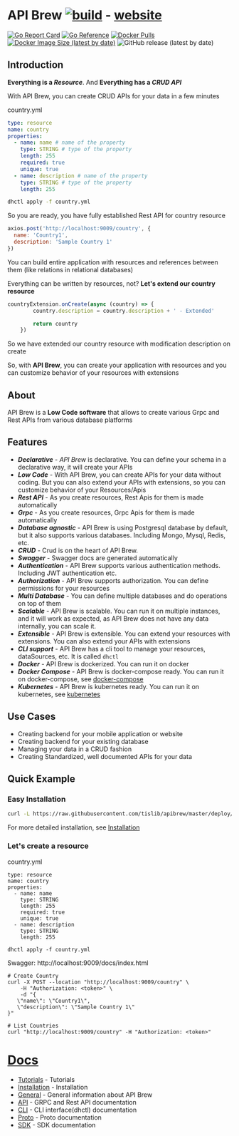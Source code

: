 API Brew [![build](https://github.com/tislib/apibrew/actions/workflows/build.yml/badge.svg?branch=master)](https://github.com/tislib/apibrew/actions/workflows/build.yml)  - [website](http://apibrew.io/)
======================
[![Go Report Card](https://goreportcard.com/badge/github.com/tislib/apibrew)](https://goreportcard.com/report/github.com/tislib/apibrew)
[![Go Reference](https://pkg.go.dev/badge/github.com/tislib/apibrew.svg)](https://pkg.go.dev/github.com/tislib/apibrew)
[![Docker Pulls](https://img.shields.io/docker/pulls/tislib/apibrew)](https://hub.docker.com/r/tislib/apibrew)
[![Docker Image Size (latest by date)](https://img.shields.io/docker/image-size/tislib/apibrew)](https://hub.docker.com/r/tislib/apibrew)
![GitHub release (latest by date)](https://img.shields.io/github/v/release/tislib/apibrew)


## Introduction
**Everything is a *Resource***. And **Everything has a *CRUD API***

With API Brew, you can create CRUD APIs for your data in a few minutes

country.yml
```yaml
type: resource
name: country
properties:
  - name: name # name of the property
    type: STRING # type of the property
    length: 255
    required: true
    unique: true
  - name: description # name of the property
    type: STRING # type of the property
    length: 255
```

```bash
dhctl apply -f country.yml
```
So you are ready, you have fully established Rest API for country resource

```javascript
axios.post('http://localhost:9009/country', {
  name: 'Country1',
  description: 'Sample Country 1'
})
```

You can build entire application with resources and references between them (like relations in relational databases)

Everything can be written by resources, not?
**Let's extend our country resource**

```javascript
countryExtension.onCreate(async (country) => {
        country.description = country.description + ' - Extended'

        return country
    })
```
So we have extended our country resource with modification description on create

So, with **API Brew**, you can create your application with resources and you can customize behavior of your resources with extensions

## About
API Brew is a **Low Code software** that allows to create various Grpc and Rest APIs from various database platforms

## Features

* ***Declarative*** - *API Brew* is declarative. You can define your schema in a declarative way, it will create your APIs
* ***Low Code*** - With API Brew, you can create APIs for your data without coding. But you can also extend your APIs with
  extensions, so you can customize behavior of your Resources/Apis
* ***Rest API*** - As you create resources, Rest Apis for them is made automatically
* ***Grpc*** - As you create resources, Grpc Apis for them is made automatically
* ***Database agnostic*** - API Brew is using Postgresql database by default, but it also supports various databases. Including Mongo, Mysql, Redis, etc.
* ***CRUD*** - Crud is on the heart of API Brew.
* ***Swagger*** - Swagger docs are generated automatically
* ***Authentication*** - API Brew supports various authentication methods. Including JWT authentication etc.
* ***Authorization*** - API Brew supports authorization. You can define permissions for your resources
* ***Multi Database*** - You can define multiple databases and do operations on top of them
* ***Scalable*** - API Brew is scalable. You can run it on multiple instances, and it will work as expected, as API Brew does not have any data internally, you can scale it.
* ***Extensible*** - API Brew is extensible. You can extend your resources with extensions. You can also extend your APIs with extensions
* ***CLI support*** - API Brew has a cli tool to manage your resources, dataSources, etc. It is called `dhctl`
* ***Docker*** - API Brew is dockerized. You can run it on docker
* ***Docker Compose*** - API Brew is docker-compose ready. You can run it on docker-compose, see [docker-compose](deploy/docker-compose)
* ***Kubernetes*** - API Brew is kubernetes ready. You can run it on kubernetes, see [kubernetes](deploy/kubernetes)

## Use Cases

* Creating backend for your mobile application or website
* Creating backend for your existing database
* Managing your data in a CRUD fashion
* Creating Standardized, well documented APIs for your data


## Quick Example

### Easy Installation 

```bash
curl -L https://raw.githubusercontent.com/tislib/apibrew/master/deploy/easy-install/run.sh | bash
```

For more detailed installation, see [Installation](https://apibrew.io/docs/installation)

### Let's create a resource

country.yml

```
type: resource
name: country
properties:
  - name: name
    type: STRING
    length: 255
    required: true
    unique: true
  - name: description
    type: STRING
    length: 255
```

```
dhctl apply -f country.yml
```

Swagger: http://localhost:9009/docs/index.html

```
# Create Country
curl -X POST --location "http://localhost:9009/country" \
    -H "Authorization: <token>" \
    -d "{
   \"name\": \"Country1\",
   \"description\": \"Sample Country 1\"
}"

# List Countries
curl "http://localhost:9009/country" -H "Authorization: <token>"
```

# [Docs](https://apibrew.io)

- [Tutorials](https://apibrew.io/docs/tutorials/index) - Tutorials
- [Installation](https://apibrew.io/docs/installation) - Installation
- [General](https://apibrew.io/docs/general) - General information about API Brew
- [API](https://apibrew.io/docs/api) - GRPC and Rest API documentation
- [CLI](https://apibrew.io/docs/dhctl) - CLI interface(dhctl) documentation
- [Proto](https://apibrew.io/docs/proto) - Proto documentation
- [SDK](https://apibrew.io/docs/sdk) - SDK documentation
